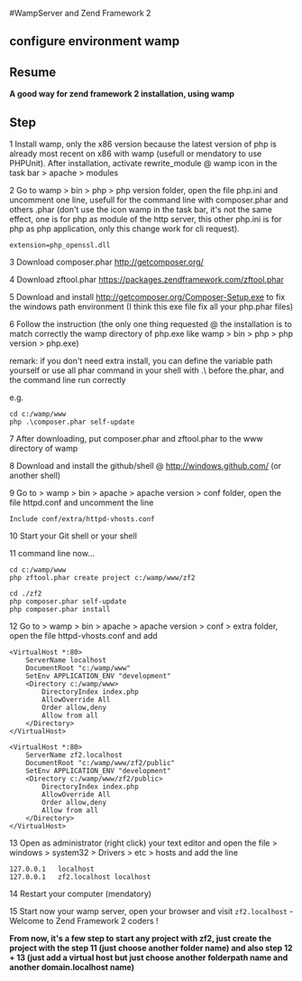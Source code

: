#WampServer and Zend Framework 2

## configure environment wamp

Resume
---

**A good way for zend framework 2 installation, using wamp**

Step
---

1 Install wamp, only the x86 version because the latest version of php is already most recent on x86 with wamp (usefull or mendatory to use PHPUnit). After installation, activate rewrite_module @ wamp icon in the task bar > apache > modules

2 Go to wamp > bin > php > php version folder, open the file php.ini and uncomment one line, usefull for the command line with composer.phar and others .phar (don't use the icon wamp in the task bar, it's not the same effect, one is for php as module of the http server, this other php.ini is for php as php application, only this change work for cli request).

```
extension=php_openssl.dll
```
3 Download composer.phar http://getcomposer.org/

4 Download zftool.phar https://packages.zendframework.com/zftool.phar

5 Download and install http://getcomposer.org/Composer-Setup.exe to fix the windows path environment (I think this exe file fix all your php.phar files)

6 Follow the instruction (the only one thing requested @ the installation is to match correctly the wamp directory of php.exe like wamp > bin > php > php version > php.exe)

remark: if you don't need extra install, you can define the variable path yourself or use all phar command in your shell with .\ before the.phar, and the command line run correctly

e.g.

```
cd c:/wamp/www
php .\composer.phar self-update
```

7 After downloading, put composer.phar and zftool.phar to the www directory of wamp

8 Download and install the github/shell @ http://windows.github.com/ (or another shell)

9 Go to > wamp > bin > apache > apache version > conf folder, open the file httpd.conf and uncomment the line

```
Include conf/extra/httpd-vhosts.conf
```

10 Start your Git shell or your shell

11 command line now...

```
cd c:/wamp/www
php zftool.phar create project c:/wamp/www/zf2
```

```
cd ./zf2
php composer.phar self-update
php composer.phar install
```

12 Go to > wamp > bin > apache > apache version > conf > extra folder, open the file httpd-vhosts.conf and add

```
<VirtualHost *:80>
    ServerName localhost
    DocumentRoot "c:/wamp/www"
    SetEnv APPLICATION_ENV "development"
    <Directory c:/wamp/www>
        DirectoryIndex index.php
        AllowOverride All
        Order allow,deny
        Allow from all
    </Directory>
</VirtualHost>

<VirtualHost *:80>
    ServerName zf2.localhost
    DocumentRoot "c:/wamp/www/zf2/public"
    SetEnv APPLICATION_ENV "development"
    <Directory c:/wamp/www/zf2/public>
        DirectoryIndex index.php
        AllowOverride All
        Order allow,deny
        Allow from all
    </Directory>
</VirtualHost>
```

13 Open as administrator (right click) your text editor and open the file > windows > system32 > Drivers > etc > hosts and add the line

```
127.0.0.1	localhost
127.0.0.1	zf2.localhost localhost
```

14 Restart your computer (mendatory)

15 Start now your wamp server, open your browser and visit `zf2.localhost` - Welcome to Zend Framework 2 coders !


**From now, it's a few step to start any project with zf2, just create the project with the step 11 (just choose another folder name) and also step 12 + 13 (just add a virtual host but just choose another folderpath name and another domain.localhost name)**
